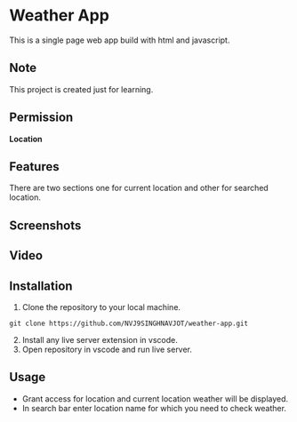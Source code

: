 # Weather App

This is a  single page web app build with html and javascript.

## Note

This project is created just for learning.

## Permission

**Location**

## Features

There are two sections one for current location and other for searched location.

## Screenshots


## Video



## Installation

1. Clone the repository to your local machine.
```
git clone https://github.com/NVJ9SINGHNAVJOT/weather-app.git
```
2. Install any live server extension in vscode.
3. Open repository in vscode and run live server.

## Usage

- Grant access for location and current location weather will be displayed.
- In search bar enter location name for which you need to check weather. 
